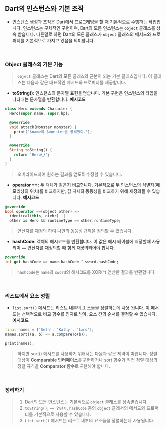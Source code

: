 ## Dart의 인스턴스와 기본 조작
- 인스턴스 생성과 조작은 Dart에서 프로그래밍을 할 때 기본적으로 수행하는 작업입니다. 인스턴스는 구체적인 구현이며, Dart의 모든 인스턴스는 `object` 클래스를 상속 받습니다. 다른말로 하면 Dart의 모든 클래스가 `object` 클래스의 메서드와 프로퍼티를 기본적으로 가지고 있음을 의미합니다.

<br>

### Object 클래스의 기본 기능
>`object` 클래스는 Dart의 모든 클래스의 근본이 되는 기본 클래스입니다. 이 클래스는 다음과 같은 대표적인 메서드와 프로퍼티를 제공합니다.

- **toString()**: 인스턴스의 문자열 표현을 얻습니다. 기본 구현은 인스턴스의 타입을 나타내는 문자열을 반환합니다.
**예시코드**
```dart
class Hero extends Character {
  Hero(super.name, super.hp);

  @override
  void attack(Monster monster) {
    print('$name이 $monster을 공격했다.');
  }

  @override
  String toString() {
    return 'Hero{}';
  }
}
```
>오버라이드하여 원하는 결과를 얻도록 수정할 수 있습니다.
- **operator ==**: 두 객체가 같은지 비교합니다. 기본적으로 두 인스턴스의 식별자(메모리상의 위치)를 비교하지만, 값 자체의 동등성을 비교하기 위해 재정의될 수 있습니다.
**예시코드**
```dart
@override
bool operator ==(object other) =>
  identical(this, otehr) ||
  other is Hero && runtimeType == other.runtimeType;
```
>연산자를 재정의 하여 나만의 동등성 규칙을 정의할 수 있습니다.
- **hashCode**: 객체의 해시코드를 반환합니다. 이 값은 해시 테이블에 저장할때 사용되며 `==` 연산자를 재정의할 때 함께 재정의되어야 합니다.
```dart
@override
int get hashCode => name.hashCode ^ sword.hashCode;
```
>`hashCode`는 `name`과 `sword`의 해시코드를 XOR(^) 연산한 결과를 반환합니다.

<br>

### 리스트에서 요소 정렬
- `list.sort()` 메서드는 리스트 내부의 요 소들을 정렬하는데 사용 됩니다. 이 메서드는 선택적으로 비교 함수를 인자로 받아, 요소 간의 순서를 결정할 수 있습니다.
**예시코드**
```dart
final names = ['Seth', 'Kathy', 'Lars'];
names.sort((a, b) => a.compareTo(b));

print(names);
```
>하지만 sort() 메서드를 사용하기 위해서는 다음과 같은 제약이 따릅니다.
>정렬 대상이 **Comparable 인터페이스**를 구현하거나 sort 함수가 직접 정렬 대상의 정렬 규칙을 **Comparator 함수**로 구현해야 합니다.

<br>

### 정리하기
>1. Dart의 모든 인스턴스는 기본적으로 `object` 클래스를 상속받습니다.
>2. `toString()`, `== 연산자`, `hashCode` 등의 `object` 클래서의 메서드와 프로퍼티를 기본적으로 사용할 수 있습니다.
>3. `List.sort()` 메서드는 리스트 내부의 요소들을 정렬하는데 사용됩니다.
